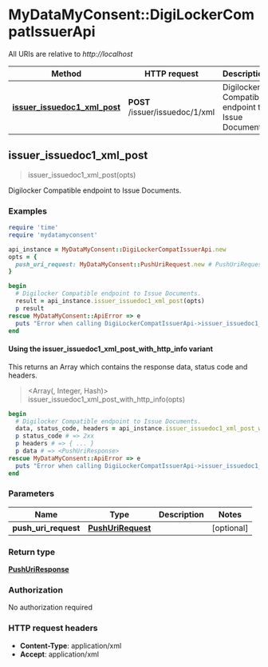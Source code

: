 # MyDataMyConsent::DigiLockerCompatIssuerApi

All URIs are relative to *http://localhost*

| Method | HTTP request | Description |
| ------ | ------------ | ----------- |
| [**issuer_issuedoc1_xml_post**](DigiLockerCompatIssuerApi.md#issuer_issuedoc1_xml_post) | **POST** /issuer/issuedoc/1/xml | Digilocker Compatible endpoint to Issue Documents. |


## issuer_issuedoc1_xml_post

> <PushUriResponse> issuer_issuedoc1_xml_post(opts)

Digilocker Compatible endpoint to Issue Documents.

### Examples

```ruby
require 'time'
require 'mydatamyconsent'

api_instance = MyDataMyConsent::DigiLockerCompatIssuerApi.new
opts = {
  push_uri_request: MyDataMyConsent::PushUriRequest.new # PushUriRequest | 
}

begin
  # Digilocker Compatible endpoint to Issue Documents.
  result = api_instance.issuer_issuedoc1_xml_post(opts)
  p result
rescue MyDataMyConsent::ApiError => e
  puts "Error when calling DigiLockerCompatIssuerApi->issuer_issuedoc1_xml_post: #{e}"
end
```

#### Using the issuer_issuedoc1_xml_post_with_http_info variant

This returns an Array which contains the response data, status code and headers.

> <Array(<PushUriResponse>, Integer, Hash)> issuer_issuedoc1_xml_post_with_http_info(opts)

```ruby
begin
  # Digilocker Compatible endpoint to Issue Documents.
  data, status_code, headers = api_instance.issuer_issuedoc1_xml_post_with_http_info(opts)
  p status_code # => 2xx
  p headers # => { ... }
  p data # => <PushUriResponse>
rescue MyDataMyConsent::ApiError => e
  puts "Error when calling DigiLockerCompatIssuerApi->issuer_issuedoc1_xml_post_with_http_info: #{e}"
end
```

### Parameters

| Name | Type | Description | Notes |
| ---- | ---- | ----------- | ----- |
| **push_uri_request** | [**PushUriRequest**](PushUriRequest.md) |  | [optional] |

### Return type

[**PushUriResponse**](PushUriResponse.md)

### Authorization

No authorization required

### HTTP request headers

- **Content-Type**: application/xml
- **Accept**: application/xml

